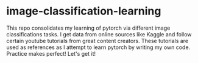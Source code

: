 # image-classification-learning
This repo consolidates my learning of pytorch via different image classifications tasks. I get data from online sources like Kaggle and follow certain youtube tutorials from great content creators.  These tutorials are used as references as I attempt to learn pytorch by writing my own code. 
Practice makes perfect! Let's get it! 
